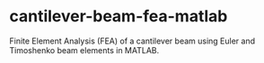# cantilever-beam-fea-matlab
Finite Element Analysis (FEA) of a cantilever beam using Euler and Timoshenko beam elements in MATLAB.
